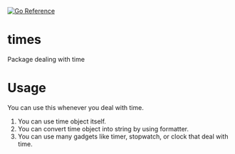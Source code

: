 [![Go Reference](https://pkg.go.dev/badge/github.com/simp7/times.svg)](https://pkg.go.dev/github.com/simp7/times)
# times
Package dealing with time

# Usage
You can use this whenever you deal with time.
1. You can use time object itself.
2. You can convert time object into string by using formatter.
3. You can use many gadgets like timer, stopwatch, or clock that deal with time.
